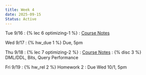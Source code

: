 ```yaml
---
title: Week 4
date: 2025-09-15
Status: Active
---
```


Tue 9/16
: {% lec 6 optimizing-1 %}
  : [Course Notes](https://data101.org/notes/3-query_perf/indexes.html)

Wed 9/17
: {% hw_due 1 %} Due, 5pm

Thu 9/18
: {% lec 7 optimizing-2 %}
  : [Course Notes](https://data101.org/notes/3-query_perf/query-planning.html)
: {% disc 3 %} DML/DDL, Bits, Query Performance

Fri 9/19
: {% hw_rel 2 %} Homework 2
  : Due Wed 10/1, 5pm
